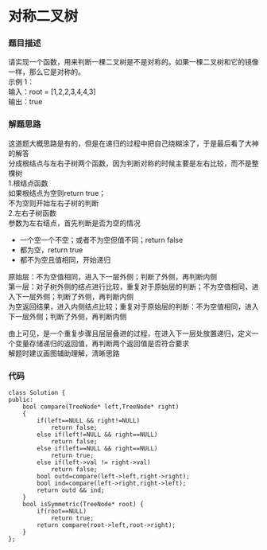 # 对称二叉树

### 题目描述
请实现一个函数，用来判断一棵二叉树是不是对称的。如果一棵二叉树和它的镜像一样，那么它是对称的。     
示例 1：     
输入：root = [1,2,2,3,4,4,3]     
输出：true       

### 解题思路
这道题大概思路是有的，但是在递归的过程中把自己绕糊涂了，于是最后看了大神的解答     
分成根结点与左右子树两个函数，因为判断对称的时候主要是左右比较，而不是整棵树      
1.根结点函数       
如果根结点为空则return true；      
不为空则开始左右子树的判断     
2.左右子树函数        
参数为左右结点，首先判断是否为空的情况
* 一个空一个不空；或者不为空但值不同；return false          
* 都为空，return true     
* 都不为空且值相同，开始递归         
 
原始层：不为空值相同，进入下一层外侧；判断了外侧，再判断内侧      
第一层：对子树外侧的结点进行比较，重复对于原始层的判断；不为空值相同，进入下一层外侧；判断了外侧，再判断内侧              
为空返回结果，进入内侧结点比较；重复对于原始层的判断：不为空值相同，进入下一层外侧；判断了外侧，再判断内侧              

由上可见，是一个重复步骤且层层叠进的过程，在进入下一层处放置递归，定义一个变量存储递归的返回值，再判断两个返回值是否符合要求           
解题时建议画图辅助理解，清晰思路    


### 代码
```
class Solution {
public:
    bool compare(TreeNode* left,TreeNode* right)
    {
        if(left==NULL && right!=NULL)
            return false;
        else if(left!=NULL && right==NULL)
            return false;
        else if(left==NULL && right==NULL)
            return true;
        else if(left->val != right->val)
            return false;
        bool outd=compare(left->left,right->right);
        bool ind=compare(left->right,right->left);
        return outd && ind;
    }
    bool isSymmetric(TreeNode* root) {
        if(root==NULL)
            return true;
        return compare(root->left,root->right);
    }
};
```

